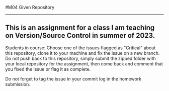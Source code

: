 #M04 Given Repository
___
This is an assignment for a class I am teaching on Version/Source Control in summer of 2023.
---
Students in course: Choose one of the issues flagged as "Critical" about this repository, clone it to your machine and fix the issue on a new branch. Do not push back to this repository, simply submit the zipped folder with your local repository for the assignment, then come back and comment that you fixed the issue or flag it as complete.

Do not forget to tag the issue in your commit log in the homework submission.
